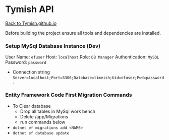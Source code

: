# Tymish API
[Back to Tymish.github.io](https://tymish.github.io)

Before building the project ensure all tools and dependencies are installed.

### Setup MySql Database Instance (Dev)
User Name: `efuser`
Host: `localhost`
Role: `DB Manager`
Authentication: `MySQL`
Password: `password`
* Connection string `Server=localhost;Port=3306;Database=timeish;Uid=efuser;Pwd=password;`

### Entity Framework Code First Migration Commands
* To Clear database
  * Drop all tables in MySql work bench
  * Delete /app/Migrations
  * run commands below
* `dotnet ef migrations add <NAME>`
* `dotnet ef database update`
